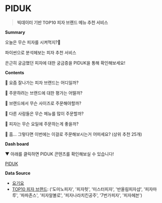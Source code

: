 # PIDUK

> **빅데이터 기반 TOP10 피자 브랜드 메뉴 추천 서비스**


 **Summary**

오늘은 무슨 피자를 시켜먹지?🤔

파이썬으로 분석헤보는 피자 추천 서비스

은근히 궁금했던 피자에 대한 궁금증을 PIDUK을 통해 확인해보세요!



**Contents**

🍕 요즘 잘나가는 피자 브랜드는 어디일까?

🍕 주문하려는 브랜드에 대한 평가는 어떨까?

🍕 브랜드에서 무슨 사이즈로 주문해야할까?

🍕 다른 사람들은 무슨 메뉴를 많이 주문할까?

🍕 피자는 무슨 요일에 주문하는게 좋을까?

🍕 흠... 그렇다면 이번에는 이걸로 주문해보시는거 어떠세요? (상위 추천 25개)

**Dash board**

▼ 아래를 클릭하면 PIDUK 콘텐츠를 확인해보실 수 있습니다!

[PIDUK](https://datastudio.google.com/u/0/reporting/c3b7ebc7-58f7-4d91-b629-8ee32ff183e2/page/gRp2B)


**Data Source**

- [요기요](https://www.yogiyo.co.kr/)
- [TOP10 피자 브랜드](http://www.kdpress.co.kr/news/articleView.html?idxno=99480): ('도미노피자', '피자헛', '미스터피자', '반올림피자샵', '피자마루', '파파존스', '피자알볼로', '피자나라치킨공주', '7번가피자', '피자헤븐')

